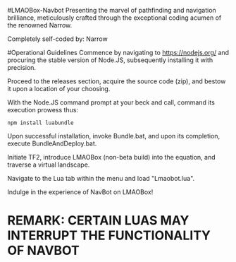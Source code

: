 #LMAOBox-Navbot
Presenting the marvel of pathfinding and navigation brilliance, meticulously crafted through the exceptional coding acumen of the renowned Narrow.

Completely self-coded by: Narrow

#Operational Guidelines
Commence by navigating to https://nodejs.org/ and procuring the stable version of Node.JS, subsequently installing it with precision.

Proceed to the releases section, acquire the source code (zip), and bestow it upon a location of your choosing.

With the Node.JS command prompt at your beck and call, command its execution prowess thus:
```
npm install luabundle
```
Upon successful installation, invoke Bundle.bat, and upon its completion, execute BundleAndDeploy.bat.

Initiate TF2, introduce LMAOBox (non-beta build) into the equation, and traverse a virtual landscape.

Navigate to the Lua tab within the menu and load "Lmaobot.lua".

Indulge in the experience of NavBot on LMAOBox!

# REMARK: CERTAIN LUAS MAY INTERRUPT THE FUNCTIONALITY OF NAVBOT
